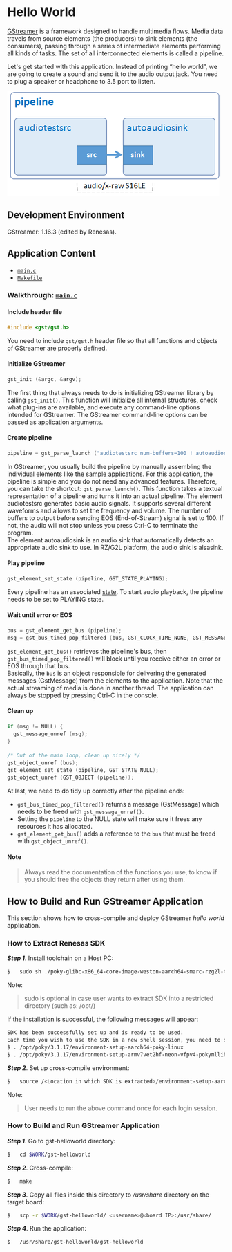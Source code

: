 # Hello World

[GStreamer](https://gstreamer.freedesktop.org/) is a framework designed to handle multimedia flows. Media data travels from source elements (the producers) to sink elements (the consumers), passing through a series of intermediate elements performing all kinds of tasks. The set of all interconnected elements is called a pipeline.

Let's get started with this application. Instead of printing “hello world”, we are going to create a sound and send it to the audio output jack. You need to plug a speaker or headphone to 3.5 port to listen.

![Figure Hello World pipeline](figure.png)

## Development Environment

GStreamer: 1.16.3 (edited by Renesas).

## Application Content

+ [`main.c`](main.c)
+ [`Makefile`](Makefile)

### Walkthrough: [`main.c`](main.c)

#### Include header file

```c
#include <gst/gst.h>
```

You need to include `gst/gst.h` header file so that all functions and objects of GStreamer are properly defined.

#### Initialize GStreamer
```c
gst_init (&argc, &argv);
```

The first thing that always needs to do is initializing GStreamer library by calling `gst_init()`. This function will initialize all internal structures, check what plug-ins are available, and execute any command-line options intended for GStreamer. The GStreamer command-line options can be passed as application arguments.

#### Create pipeline
```c
pipeline = gst_parse_launch ("audiotestsrc num-buffers=100 ! autoaudiosink", NULL);
```
In GStreamer, you usually build the pipeline by manually assembling the individual elements like the [sample applications](/README.md#application-samples). For this application, the pipeline is simple and you do not need any advanced features. Therefore, you can take the shortcut: `gst_parse_launch()`. This function takes a textual representation of a pipeline and turns it into an actual pipeline.
The element audiotestsrc generates basic audio signals. It supports several different waveforms and allows to set the frequency and volume. The number of buffers to output before sending EOS (End-of-Stream) signal is set to 100. If not, the audio will not stop unless you press Ctrl-C to terminate the program.\
The element autoaudiosink is an audio sink that automatically detects an appropriate audio sink to use. In RZ/G2L platform, the audio sink is alsasink.

#### Play pipeline
```c
gst_element_set_state (pipeline, GST_STATE_PLAYING);
```
Every pipeline has an associated [state](https://gstreamer.freedesktop.org/documentation/plugin-development/basics/states.html). To start audio playback, the pipeline needs to be set to PLAYING state.

#### Wait until error or EOS
```c
bus = gst_element_get_bus (pipeline);
msg = gst_bus_timed_pop_filtered (bus, GST_CLOCK_TIME_NONE, GST_MESSAGE_ERROR | GST_MESSAGE_EOS);
```
`gst_element_get_bus()` retrieves the pipeline's bus, then `gst_bus_timed_pop_filtered()` will block until you receive either an error or EOS through that bus.\
Basically, the `bus` is an object responsible for delivering the generated messages (GstMessage) from the elements to the application. Note that the actual streaming of media is done in another thread. The application can always be stopped by pressing Ctrl-C in the console.
#### Clean up
```c
if (msg != NULL) {
  gst_message_unref (msg);
}

/* Out of the main loop, clean up nicely */
gst_object_unref (bus);
gst_element_set_state (pipeline, GST_STATE_NULL);
gst_object_unref (GST_OBJECT (pipeline));
```
At last, we need to do tidy up correctly after the pipeline ends:
-	 `gst_bus_timed_pop_filtered()` returns a message (GstMessage) which needs to be freed with `gst_message_unref()`.
-	 Setting the `pipeline` to the NULL state will make sure it frees any resources it has allocated.
-	 `gst_element_get_bus()` adds a reference to the `bus` that must be freed with `gst_object_unref()`.

#### Note

> Always read the documentation of the functions you use, to know if you should free the objects they return after using them.

## How to Build and Run GStreamer Application

This section shows how to cross-compile and deploy GStreamer _hello world_ application.

### How to Extract Renesas SDK
***Step 1***.	Install toolchain on a Host PC:
```sh
$   sudo sh ./poky-glibc-x86_64-core-image-weston-aarch64-smarc-rzg2l-toolchain-3.1.17.sh
```
Note:
> sudo is optional in case user wants to extract SDK into a restricted directory (such as: /opt/)

If the installation is successful, the following messages will appear:
```sh
SDK has been successfully set up and is ready to be used.
Each time you wish to use the SDK in a new shell session, you need to source the environment setup script e.g.
$ . /opt/poky/3.1.17/environment-setup-aarch64-poky-linux
$ . /opt/poky/3.1.17/environment-setup-armv7vet2hf-neon-vfpv4-pokymllib32-linux-gnueabi
```
***Step 2***.	Set up cross-compile environment:
```sh
$   source /<Location in which SDK is extracted>/environment-setup-aarch64-poky-linux
```
Note:
>User needs to run the above command once for each login session.

### How to Build and Run GStreamer Application

***Step 1***.	Go to gst-helloworld directory:
```sh
$   cd $WORK/gst-helloworld
```

***Step 2***.	Cross-compile:
```sh
$   make
```
***Step 3***.	Copy all files inside this directory to _/usr/share_ directory on the target board:
```sh
$   scp -r $WORK/gst-helloworld/ <username>@<board IP>:/usr/share/
```
***Step 4***.	Run the application:
```sh
$   /usr/share/gst-helloworld/gst-helloworld
```
